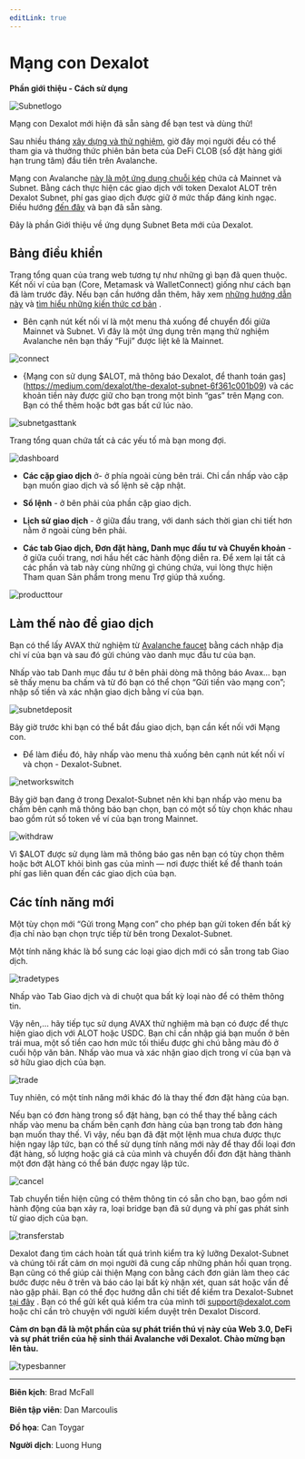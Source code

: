```yaml
---
editLink: true
---
```


# Mạng con Dexalot

 **Phần giới thiệu - Cách sử dụng**

![Subnetlogo](/images/howtouse/Subnetlogo.png)

Mạng con Dexalot mới hiện đã sẵn sàng để bạn test và dùng thử!

Sau nhiều tháng [xây dựng và thử nghiệm](https://medium.com/dexalot/th%E1%BB%AD-nghi%E1%BB%87m-c%C3%B4ng-khai-dexalot-subnet-b6b364f2af60), giờ đây mọi người đều có thể tham gia và thưởng thức phiên bản beta của DeFi CLOB (sổ đặt hàng giới hạn trung tâm) đầu tiên trên Avalanche.

Mạng con Avalanche [này là một ứng dụng chuỗi kép](https://medium.com/dexalot/the-dexalot-subnet-6f361c001b09) chứa cả Mainnet và Subnet. Bằng cách thực hiện các giao dịch với token Dexalot ALOT trên Dexalot Subnet, phí gas giao dịch được giữ ở mức thấp đáng kinh ngạc. Điều hướng [đến đây](https://app.dexalot-test.com/trade) và bạn đã sẵn sàng.

Đây là phần Giới thiệu về ứng dụng Subnet Beta mới của Dexalot.

<VidStack src="youtube/vRvaswPuMNg" />

## Bảng điều khiển

Trang tổng quan của trang web tương tự như những gì bạn đã quen thuộc. Kết nối ví của bạn (Core, Metamask và WalletConnect) giống như cách bạn đã làm trước đây. Nếu bạn cần hướng dẫn thêm, hãy xem [những hướng dẫn này](https://medium.com/dexalot/tagged/dexalot-tutorial) và [tìm hiểu những kiến ​​thức cơ bản](https://medium.com/dexalot/learn-the-basics-e893a62261a3) .

* Bên cạnh nút kết nối ví là một menu thả xuống để chuyển đổi giữa Mainnet và Subnet. Vì đây là một ứng dụng trên mạng thử nghiệm Avalanche nên bạn thấy “Fuji” được liệt kê là Mainnet.

![connect](/images/howtouse/connect.png)

* {Mạng con sử dụng $ALOT, mã thông báo Dexalot, để thanh toán gas](https://medium.com/dexalot/the-dexalot-subnet-6f361c001b09) và các khoản tiền này được giữ cho bạn trong một bình “gas” trên Mạng con. Bạn có thể thêm hoặc bớt gas bất cứ lúc nào.

![subnetgasttank](/images/howtouse/subnetgastank.png)

Trang tổng quan chứa tất cả các yếu tố mà bạn mong đợi.

![dashboard](/images/howtouse/dashboard.png)

* **Các cặp giao dịch** ở- ở phía ngoài cùng bên trái. Chỉ cần nhấp vào cặp bạn muốn giao dịch và sổ lệnh sẽ cập nhật.

* **Sổ lệnh** - ở bên phải của phần cặp giao dịch.

* **Lịch sử giao dịch** - ở giữa đầu trang, với danh sách thời gian chi tiết hơn nằm ở ngoài cùng bên phải.

* **Các tab Giao dịch, Đơn đặt hàng, Danh mục đầu tư và Chuyển khoản** - ở giữa cuối trang, nơi hầu hết các hành động diễn ra. Để xem lại tất cả các phần và tab này cùng những gì chúng chứa, vui lòng thực hiện Tham quan Sản phẩm trong menu Trợ giúp thả xuống.

![producttour](/images/howtouse/producttour.png)

## Làm thế nào để giao dịch

Bạn có thể lấy AVAX thử nghiệm từ [Avalanche faucet](https://faucet.avax.network/) bằng cách nhập địa chỉ ví của bạn và sau đó gửi chúng vào danh mục đầu tư của bạn.

Nhấp vào tab Danh mục đầu tư ở bên phải dòng mã thông báo Avax… bạn sẽ thấy menu ba chấm và từ đó bạn có thể chọn “Gửi tiền vào mạng con”; nhập số tiền và xác nhận giao dịch bằng ví của bạn.

![subnetdeposit](/images/howtouse/subnetdeposit.png)

Bây giờ trước khi bạn có thể bắt đầu giao dịch, bạn cần kết nối với Mạng con.

* Để làm điều đó, hãy nhấp vào menu thả xuống bên cạnh nút kết nối ví và chọn - Dexalot-Subnet.

![networkswitch](/images/howtouse/networkswitch.png)

Bây giờ bạn đang ở trong Dexalot-Subnet nên khi bạn nhấp vào menu ba chấm bên cạnh mã thông báo bạn chọn, bạn có một số tùy chọn khác nhau bao gồm rút số token về ví của bạn trong Mainnet.

![withdraw](/images/howtouse/withdraw.png)

Vì $ALOT được sử dụng làm mã thông báo gas nên bạn có tùy chọn thêm hoặc bớt ALOT khỏi bình gas của mình — nơi được thiết kế để thanh toán phí gas liên quan đến các giao dịch của bạn.

## Các tính năng mới

Một tùy chọn mới “Gửi trong Mạng con” cho phép bạn gửi token đến bất kỳ địa chỉ nào bạn chọn trực tiếp từ bên trong Dexalot-Subnet.

Một tính năng khác là bổ sung các loại giao dịch mới có sẵn trong tab Giao dịch.

![tradetypes](/images/howtouse/tradetypes.png)

Nhấp vào Tab Giao dịch và di chuột qua bất kỳ loại nào để có thêm thông tin.

Vậy nên,… hãy tiếp tục sử dụng AVAX thử nghiệm mà bạn có được để thực hiện giao dịch với ALOT hoặc USDC. Bạn chỉ cần nhập giá bạn muốn ở bên trái mua, một số tiền cao hơn mức tối thiểu được ghi chú bằng màu đỏ ở cuối hộp văn bản. Nhấp vào mua và xác nhận giao dịch trong ví của bạn và sở hữu giao dịch của bạn.

![trade](/images/howtouse/trade.png)

Tuy nhiên, có một tính năng mới khác đó là thay thế đơn đặt hàng của bạn.

Nếu bạn có đơn hàng trong sổ đặt hàng, bạn có thể thay thế bằng cách nhấp vào menu ba chấm bên cạnh đơn hàng của bạn trong tab đơn hàng bạn muốn thay thế. Vì vậy, nếu bạn đã đặt một lệnh mua chưa được thực hiện ngay lập tức, bạn có thể sử dụng tính năng mới này để thay đổi loại đơn đặt hàng, số lượng hoặc giá cả của mình và chuyển đổi đơn đặt hàng thành một đơn đặt hàng có thể bán được ngay lập tức.

![cancel](/images/howtouse/cancel.png)

Tab chuyển tiền hiện cũng có thêm thông tin có sẵn cho bạn, bao gồm nơi hành động của bạn xảy ra, loại bridge bạn đã sử dụng và phí gas phát sinh từ giao dịch của bạn.

![transferstab](/images/howtouse/transferstab.png)

Dexalot đang tìm cách hoàn tất quá trình kiểm tra kỹ lưỡng Dexalot-Subnet và chúng tôi rất cảm ơn mọi người đã cung cấp những phản hồi quan trọng. Bạn cũng có thể giúp cải thiện Mạng con bằng cách đơn giản làm theo các bước được nêu ở trên và báo cáo lại bất kỳ nhận xét, quan sát hoặc vấn đề nào gặp phải. Bạn có thể đọc hướng dẫn chi tiết để kiểm tra Dexalot-Subnet [tại đây](https://medium.com/dexalot/th%E1%BB%AD-nghi%E1%BB%87m-c%C3%B4ng-khai-dexalot-subnet-b6b364f2af60) . Bạn có thể gửi kết quả kiểm tra của mình tới [support@dexalot.com](mailto:support@dexalot.com) hoặc chỉ cần trò chuyện với người kiểm duyệt trên Dexalot Discord.

**Cảm ơn bạn đã là một phần của sự phát triển thú vị này của Web 3.0, DeFi và sự phát triển của hệ sinh thái Avalanche với Dexalot. Chào mừng bạn lên tàu.**

![typesbanner](/images/howtouse/typesbanner.png)

---

**Biên kịch**: Brad McFall

**Biên tập viên**: Dan Marcoulis

**Đồ họa**: Can Toygar

**Người dịch**: Luong Hung
